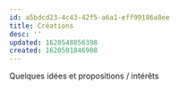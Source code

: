 ```yaml
---
id: a5bdcd23-4c43-42f5-a6a1-eff99186a8ee
title: Créations
desc: ''
updated: 1620548856398
created: 1620501846908
---
```


Quelques idées et propositions / intérêts
